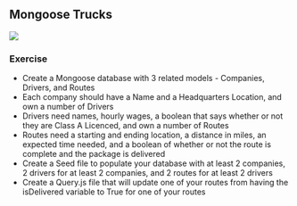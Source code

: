 ## Mongoose Trucks

![](https://static.wikia.nocookie.net/simpsons/images/a/a0/Maximum_Homerdrive_48.JPG/revision/latest?cb=20130826182046)


### Exercise 

- Create a Mongoose database with 3 related models - Companies, Drivers, and Routes
- Each company should have a Name and a Headquarters Location, and own a number of Drivers
- Drivers need names, hourly wages, a boolean that says whether or not they are Class A Licenced, and own a number of Routes
- Routes need a starting and ending location, a distance in miles, an expected time needed, and a boolean of whether or not the route is complete and the package is delivered
- Create a Seed file to populate your database with at least 2 companies, 2 drivers for at least 2 companies, and 2 routes for at least 2 drivers
- Create a Query.js file that will update one of your routes from having the isDelivered variable to True for one of your routes 

